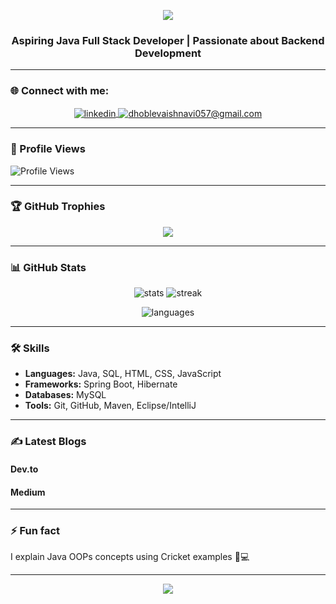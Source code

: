<!-- Banner / Header -->
<p align="center">
  <img src="https://capsule-render.vercel.app/api?type=wave&color=auto&height=200&section=header&text=Hi%20👋,%20I'm%20Vaishnavi&fontSize=40&fontAlignY=35&animation=twinkling" />
</p>

<h3 align="center">Aspiring Java Full Stack Developer | Passionate about Backend Development</h3>

---

### 🌐 Connect with me:
<p align="center">
  <a href="https://linkedin.com/in/YourLinkedIn" target="blank">
    <img align="center" src="https://img.icons8.com/color/48/000000/linkedin.png" alt="linkedin"/>
  </a>
  <a href="dhoblevaishnavi057@gmail.com" target="blank">
    <img align="center" src="https://img.icons8.com/color/48/000000/gmail.png" alt="dhoblevaishnavi057@gmail.com"/>
  </a>
</p>

---

### 👀 Profile Views
![Profile Views](https://komarev.com/ghpvc/?userna=vaishnavi8788&color=blue)

---

### 🏆 GitHub Trophies
<p align="center">
  <img src="https://github-profile-trophy.vercel.app/?username=vaishnavi8788e&theme=radical&no-frame=false&no-bg=true&margin-w=15" />
</p>

---

### 📊 GitHub Stats
<p align="center">
  <img src="https://github-readme-stats.vercel.app/api?username=vaishnavi8788&show_icons=true&theme=tokyonight" alt="stats"/>
  <img src="https://github-readme-streak-stats.herokuapp.com/?user=vaishnavi8788&theme=highcontrast" alt="streak"/>
</p>
<p align="center">
  <img src="https://github-readme-stats.vercel.app/api/top-langs/?username=vaishnavi8788&layout=compact&theme=radical" alt="languages"/>
</p>

---

### 🛠️ Skills
- **Languages:** Java, SQL, HTML, CSS, JavaScript  
- **Frameworks:** Spring Boot, Hibernate  
- **Databases:** MySQL  
- **Tools:** Git, GitHub, Maven, Eclipse/IntelliJ  

---

### ✍️ Latest Blogs
#### Dev.to
<!-- BLOG-POST-LIST:START -->
<!-- BLOG-POST-LIST:END -->

#### Medium
<!-- BLOG-POST-LIST:START -->
<!-- BLOG-POST-LIST:END -->

---

### ⚡ Fun fact
I explain Java OOPs concepts using Cricket examples 🏏💻

---

<!-- Footer -->
<p align="center">
  <img src="https://capsule-render.vercel.app/api?type=wave&color=auto&height=100&section=footer"/>
</p>
